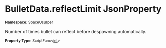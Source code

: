 # BulletData.reflectLimit JsonProperty

<small>**Namespace**: SpaceUsurper</small>

Number of times bullet can reflect before despawning automatically.

<small>**Property Type**: ScriptFunc&lt;[int](https://docs.microsoft.com/en-us/dotnet/api/system.int32?view=netframework-4.5)&gt;</small>

